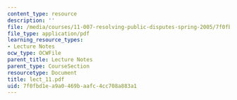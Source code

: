 ```yaml
---
content_type: resource
description: ''
file: /media/courses/11-007-resolving-public-disputes-spring-2005/7f0fbd1ea9a0469baafc4cc708a883a1_lect_11.pdf
file_type: application/pdf
learning_resource_types:
- Lecture Notes
ocw_type: OCWFile
parent_title: Lecture Notes
parent_type: CourseSection
resourcetype: Document
title: lect_11.pdf
uid: 7f0fbd1e-a9a0-469b-aafc-4cc708a883a1
---
```

